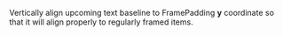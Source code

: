 Vertically align upcoming text baseline to FramePadding __y__ coordinate so that it will align properly to regularly framed items.